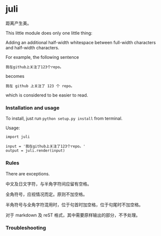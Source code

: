 # juli

距离产生美。

This little module does only one little thing:

Adding an additional half-width whitespace between full-width characters and half-width characters.

For example, the following sentence

```
我在github上关注了123个repo。
```

becomes

```
我在 github 上关注了 123 个 repo。
```

which is considered to be easier to read.


### Installation and usage

To install, just run `python setup.py install` from terminal.

Usage:

```
import juli

input = '我在github上关注了123个repo。'
output = juli.render(input)
```

### Rules

There are exceptions.

中文及日文字符，与半角字符间应留有空格。

全角符号，应视情况而定。原则不加空格。

半角符号与全角字符混用时，位于句首时加空格，位于句尾时不加空格。

对于 markdown 及 reST 格式，其中需要原样输出的部分，不予处理。


### Troubleshooting

